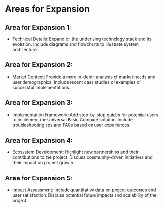 # Areas for Expansion

## Area for Expansion 1: 
- Technical Details: Expand on the underlying technology stack and its evolution. Include diagrams and flowcharts to illustrate system architecture.

## Area for Expansion 2: 
- Market Context: Provide a more in-depth analysis of market needs and user demographics. Include recent case studies or examples of successful implementations.

## Area for Expansion 3: 
- Implementation Framework: Add step-by-step guides for potential users to implement the Universal Basic Compute solution. Include troubleshooting tips and FAQs based on user experiences.

## Area for Expansion 4: 
- Ecosystem Development: Highlight new partnerships and their contributions to the project. Discuss community-driven initiatives and their impact on project growth.

## Area for Expansion 5: 
- Impact Assessment: Include quantitative data on project outcomes and user satisfaction. Discuss potential future impacts and scalability of the project.
